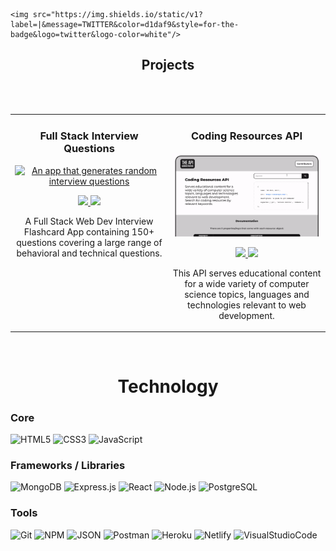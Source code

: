 <!--<img src="https://i.imgur.com/il7Meyk.png" width="100%">-->


    <img src="https://img.shields.io/static/v1?label=|&message=TWITTER&color=d1daf9&style=for-the-badge&logo=twitter&logo-color=white"/>

<!-- <a href="https://drive.google.com/file/d/1Qf4ak0P1lJYmDoJRjPKe7GvhfXBZah3A/view?usp=sharing" target="_blank">
      <img src="https://img.shields.io/static/v1?label=|&message=RESUME&color=fff4f7&style=for-the-badge&logo=react&logo-color=white"/>
  </a>
</p> -->


<!-- <h1 align="center">Hey 👋🏽, I'm Alyssha</h1>
<h3 align="center">A Full-Stack Software Engineer from Austin, TX.</h3>
 -->

<!--<p align="left">
Hey I'm Alyssha, a Full-Stack Software Engineer from Austin, TX. I'm a former Security Officer turned Software Engineer dedicated to working in the tech industry and motivated by the power of technology as a tool for positive change. Skilled in solving problems with HTML, CSS, JavaScript, React, SQL, Node, MongoDB, and Express.
</p>-->


 
 <!-- PROJECTS -->

<h2 align="center" color="white">Projects</h2>
<div align="center">
	<table>
		<tr>
			<!--project 1 -->
			<td width="50%" valign="top">
				<h3 align="center" color="white">Full Stack Interview Questions</h2>
				<div align="center" > 
					<a target="_blank" href="https://full-stack-interview-prep.up.railway.app/">
						<img src="https://i.imgur.com/tOkY83M.gif" alt="An app that generates random interview questions" />
					</a>
					<p>
                        <!--repo --> 
						<a href='https://github.com/AlysshaLewin/interview-question-api' target="_blank">
							<img src="https://img.shields.io/badge/Repo-lightgrey?style=for-the-badge&logo=github"/>
						</a>  
                        <!--live site --> 
						<a href="https://full-stack-interview-prep.up.railway.app/" target="_blank">
							<img src="https://img.shields.io/badge/-live_site-green?style=for-the-badge&color=adb0e0"/>
						</a>	
					</p>
					<p>A Full Stack Web Dev Interview Flashcard App containing 150+ questions covering a large range of behavioral and technical questions.</p>
				</div>
			<!--project 2 -->
 			<td width="50%" valign="top">
				<h3 align="center" color="white">Coding Resources API</h2>
				<div align="center" >
 					<a href="https://coding-resources-api.up.railway.app/" target="_blank">
						<img src="https://raw.githubusercontent.com/bytesbybianca/readme-assets/main/profile-images/coding-resources-api.gif" alt="a api of coding resources" /> 
					</a>
					<p>
                        <!--repo --> 
 						<a href='https://github.com/the-api-administration/coding-resources-api' target="_blank">
							<img src="https://img.shields.io/badge/Repo-lightgrey?style=for-the-badge&logo=github"/>
						</a>   
                        <!--live site --> 
						<a href="https://coding-resources-api.up.railway.app/" target="_blank">
							<img src="https://img.shields.io/badge/-live_site-green?style=for-the-badge&color=adb0e0"/>
						</a>	
					</p>
					<p>This API serves educational content for a wide variety of computer science topics, languages and technologies relevant to web development.</p>
				</div>
			</td>
		<tr>
			<!--project 3 -->
<!-- 			<td width="50%">
				<h3 align="center" color="white">Tic-Tac-Toe</h2>
				<div align="center" > 
					<a href="https://2-player-tic-tac-toe.netlify.app/">
						<img src="https://github.com/20jasper/tic-tac-toe/blob/main/tictactoe.gif?raw=true" alt="An animation of a tic tac toe game" height="200px" /> -->
<!-- 					</a>
					<br>
					<br>
					<p> -->
                        <!--repo --> 
<!-- 						<a href='https://github.com/20jasper/tic-tac-toe'>
							<img src="https://img.shields.io/badge/Repo-lightgrey?style=for-the-badge&logo=github"/>
						</a>   -->
                        <!--live site --> 
<!-- 						<a href="https://2-player-tic-tac-toe.netlify.app/">
							<img src="https://img.shields.io/badge/-live_site-green?style=for-the-badge&color=FE7500"/>
						</a>	
					</p>
					<p><strong>JavaScript, CSS3, HTML5</strong> - A 2–player tic-tac-toe game with win and draw validation</p>
				</div>
			</td> -->
			<!--project 4 -->
<!-- 			<td width="50%">
				<h3 align="center" color="white">SVG Faces</h2>
				<div align="center" > 
					<a href="https://svg-faces.netlify.app/">
						<img src="https://user-images.githubusercontent.com/78604367/161706841-2b002c9d-a37a-4dcf-bc0c-863b72d00055.png" alt="a site with a a yellow happy face, a bule sad face, and a red mad face"/> -->
					</a>
					<br>
					<br>
					<p>
                        <!--repo --> 
<!-- 						<a href='https://github.com/20jasper/SVG-faces'>
							<img src="https://img.shields.io/badge/Repo-lightgrey?style=for-the-badge&logo=github"/>
						</a>   -->
                        <!--live site --> 
<!-- 						<a href="https://svg-faces.netlify.app/">
							<img src="https://img.shields.io/badge/-live_site-green?style=for-the-badge&color=FE7500"/>
						</a>	
					</p>
					<p><strong>React, D3.js, CSS3, HTML5</strong> - Modular faces built with inline SVG</p>
				</div> -->
	</table>
</div>
<br />


 
<h1 align="center">Technology</h1>

<div align="left">

### Core

![HTML5](https://img.shields.io/badge/html5-272b33?logo=html5&logoColor=e56027&style=for-the-badge)
![CSS3](https://img.shields.io/badge/css3-272b33?logo=css3&logoColor=2ea0d1&style=for-the-badge)
![JavaScript](https://img.shields.io/badge/JavaScript-272b33?logo=JavaScript&logoColor=ead41c&style=for-the-badge)

### Frameworks / Libraries

![MongoDB](https://img.shields.io/badge/mongodb-272b33?logo=mongodb&logoColor=4aae3e&style=for-the-badge)
![Express.js](https://img.shields.io/badge/express-272b33?logo=express&logoColor=white&style=for-the-badge)
![React](https://img.shields.io/badge/react-272b33?logo=react&logoColor=61dbfb&style=for-the-badge)
![Node.js](https://img.shields.io/badge/node.js-272b33?logo=node.js&logoColor=6bbf47&style=for-the-badge)
![PostgreSQL](https://img.shields.io/badge/postgresql-272b33?logo=postgresql&logoColor=1d9bf0&style=for-the-badge)
<!-- ![TypeScript](https://img.shields.io/badge/typescript-272b33?logo=typescript&logoColor=0374c2&style=for-the-badge) -->

### Tools

![Git](https://img.shields.io/badge/git-272b33?logo=git&logoColor=F05032&style=for-the-badge)
![NPM](https://img.shields.io/badge/npm-272b33?logo=npm&logoColor=cb3837&style=for-the-badge)
![JSON](https://img.shields.io/badge/JSON-272b33?logo=JSON&logoColor=lightgrey&style=for-the-badge)
![Postman](https://img.shields.io/badge/postman-272b33?logo=postman&logoColor=f76935&style=for-the-badge)
![Heroku](https://img.shields.io/badge/heroku-272b33?logo=heroku&logoColor=8762b2&style=for-the-badge)
![Netlify](https://img.shields.io/badge/Netlify-272b33?logo=netlify&logoColor=00c7b7&style=for-the-badge)
![VisualStudioCode](https://img.shields.io/badge/vscode-272b33?logo=visualstudiocode&logoColor=0078d4&style=for-the-badge)
<!-- ![PhotoShop](https://img.shields.io/badge/photoshop-272b33?logo=AdobePhotoShop&logoColor=31a8ff&style=for-the-badge)  -->
</div>
	
<!-- CONNECT -->

<!-- <h1 align="center" color="white">Connect</h1>

<p align="center">
  <a href="https://alysshalewin.com" target="_blank">
    <img src="https://img.shields.io/static/v1?label=|&message=PORTFOLIO&color=adb0e0&style=for-the-badge&logo=react&logo-color=white"/>
  </a>
  <a href="https://www.linkedin.com/in/alysshalewin/" target="_blank">
    <img src="https://img.shields.io/static/v1?label=|&message=LINKED-IN&color=fff4f7&style=for-the-badge&logo=linkedin&logo-color=white"/>
  </a>
  <a href="https://twitter.com/AlysshaLewin" target="_blank">
    <img src="https://img.shields.io/static/v1?label=|&message=TWITTER&color=d1daf9&style=for-the-badge&logo=twitter&logo-color=white"/>
  </a>
  <a href="https://angel.co/u/alyssha-lewin" target="_blank">
      <img src="https://img.shields.io/static/v1?label=|&message=ANGEL-LIST&color=adb0e0&style=for-the-badge&logo=angellist&logo-color=white"/>
  </a>
  <a href="https://drive.google.com/file/d/1Qf4ak0P1lJYmDoJRjPKe7GvhfXBZah3A/view?usp=sharing" target="_blank">
      <img src="https://img.shields.io/static/v1?label=|&message=RESUME&color=fff4f7&style=for-the-badge&logo=react&logo-color=white"/>
  </a>
</p> -->
